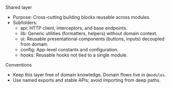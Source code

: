 Shared layer

- Purpose: Cross-cutting building blocks reusable across modules.
- Subfolders:
  - api: HTTP client, interceptors, and base endpoints.
  - lib: Generic utilities (formatters, helpers) without domain context.
  - ui: Reusable presentational components (buttons, inputs) decoupled from domain.
  - config: App-level constants and configuration.
  - hooks: Reusable hooks not tied to a single module.

Conventions

- Keep this layer free of domain knowledge. Domain flows live in `@modules`.
- Use named exports and stable APIs; avoid importing from deep paths.

